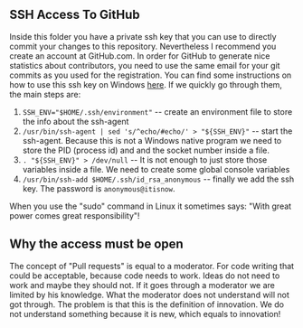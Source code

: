 SSH Access To GitHub
-----------------------

Inside this folder you have a private ssh key that you can use to directly commit your changes to this repository.
Nevertheless I recommend you create an account at GitHub.com.
In order for GitHub to generate nice statistics about contributors, you need to use the same email for your git commits as you used for the registration.
You can find some instructions on how to use this ssh key on Windows [here](https://sites.google.com/site/axusdev/tutorials/createsshkeysinmsys).
If we quickly go through them, the main steps are:

1. `SSH_ENV="$HOME/.ssh/environment"` -- create an environment file to store the info about the ssh-agent
2. `/usr/bin/ssh-agent | sed 's/^echo/#echo/' > "${SSH_ENV}"` -- start the ssh-agent. Because this is not a Windows native program we need to store the PID (process id) and and the socket number inside a file.
3. `. "${SSH_ENV}" > /dev/null` -- It is not enough to just store those variables inside a file.
We need to create some global console variables
4. `/usr/bin/ssh-add $HOME/.ssh/id_rsa_anonymous` -- finally we add the ssh key. The password is `anonymous@itisnow`.

When you use the "sudo" command in Linux it sometimes says: "With great power comes great responsibility"!

## Why the access must be open

The concept of "Pull requests" is equal to a moderator.
For code writing that could be acceptable, because code needs to work.
Ideas do not need to work and maybe they should not.
If it goes through a moderator we are limited by his knowledge.
What the moderator does not understand will not got through.
The problem is that this is the definition of innovation.
We do not understand something because it is new, which equals to innovation!
